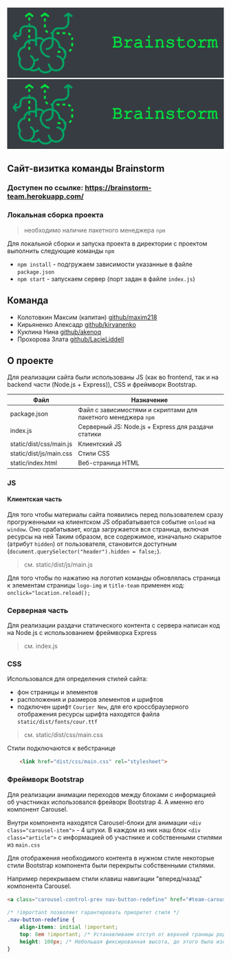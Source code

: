 ![Image alt](https://github.com//akenoq/brainstorm_hackathon/raw/master/static/dist/img/title-board.png)
![Image alt](./static/dist/img/title-board.png)

## Сайт-визитка команды Brainstorm
### Доступен по ссылке: https://brainstorm-team.herokuapp.com/

### Локальная сборка проекта

> необходимо наличие пакетного менеджера `npm`

Для локальной сборки и запуска проекта в директории с проектом выполнить следующие команды `npm`

* `npm install` - подгружаем зависимости указанные в файле `package.json`
* `npm start` - запускаем сервер (порт задан в файле `index.js`)

## Команда
* Колотовкин Максим (капитан) [github/maxim218](https://github.com/maxim218)  
* Кирьяненко Алексадр [github/kiryanenko](https://github.com/kiryanenko)  
* Куклина Нина [github/akenoq](https://github.com/akenoq)
* Прохорова Злата [github/LacieLiddell](https://github.com/LacieLiddell)  

## О проекте

Для реализации сайта были использованы JS (как во frontend, так и на backend части (Node.js + Express)), CSS и
фреймворк Bootstrap.

| Файл | Назначение |
| --- | --- |
| package.json | Файл с зависимостями и скриптами для пакетного менеджера `npm` |
| index.js | Серверный JS: Node.js + Express для раздачи статики |
| static/dist/css/main.js | Клиентский JS |
| static/dist/js/main.css | Стили CSS |
| static/index.html | Веб-страница HTML |


### JS

#### Клиентская часть

Для того чтобы материалы сайта появились перед пользователем сразу прогруженными на клиентском JS
обрабатывается событие `onload` на `window`. Оно срабатывает, когда загружается вся страница, включая ресурсы на ней 
Таким образом, все содержимое, изначально скарытое (атрибут `hidden`) от пользователя, 
становится доступным (`document.querySelector("header").hidden = false;`).
> см. static/dist/js/main.js

Для того чтобы по нажатию на логотип команды обновлялась страница
к элементам страницы `logo-img` и `title-team` применен код: `onclick="location.reload();`

### Серверная часть

Для реализации раздачи статического контента с сервера написан код на Node.js
с использованием фреймворка Express

> см. index.js

### CSS

Использовался для определения стилей сайта:
* фон страницы и элементов
* расположения и размеров элементов и шрифтов
* подключен шрифт `Courier New`, для его кроссбраузерного отображения
ресурсы шрифта находятся файла `static/dist/fonts/cour.ttf`

> см. static/dist/css/main.css

Стили подключаются к вебстранице 
```html
    <link href="dist/css/main.css" rel="stylesheet">
```

### Фреймворк Bootstrap

Для реализации анимации переходов между блоками с информацией об участниках 
использовался фрейворк Bootstrap 4. А именно его компонент Carousel.

Внутри компонента находятся Carousel-блоки для анимации `<div class="carousel-item">` - 4 штуки.
В каждом из них наш блок `<div class="article">` с информацией об участнике и собственными стилями из `main.css`

Для отображения необходимого контента в нужном стиле некоторые стили Bootstrap компонента
были перекрыты собственными стилями.

Например перекрываем стили клавиш навигации "вперед/назад" компонента Carousel.

```html
<a class="carousel-control-prev nav-button-redefine" href="#team-carousel" role="button" data-slide="prev">
```

```css
/* !important позволяет гарантировать приоритет стиля */
.nav-button-redefine {
    align-items: initial !important;
    top: 8em !important; /* Устанавливаем отступ от верхней границы родительского блока */
    height: 100px; /* Небольшая фиксированная высота, до этого была излишняя */
}
```
